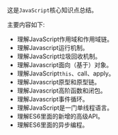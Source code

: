 这是`JavaScript`核心知识点总结。

主要内容如下:

- 理解JavaScript作用域和作用域链。
- 理解Javascript运行机制。
- 理解JavaScript垃圾回收机制。
- 理解Javascript面向（基于）对象。
- 理解JavaScript`this`、call、apply。
- 理解Javascript原型和原型链。
- 理解Javascript高阶函数和闭包。
- 理解Javascript事件循环。
- 理解JavaScript是一门单线程语言。
- 理解ES6里面的新增的高级API。
- 理解ES6里面的异步编程。